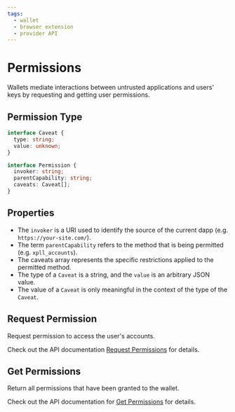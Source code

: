 ```yaml
---
tags:
  - wallet
  - browser extension
  - provider API
---
```


# Permissions

Wallets mediate interactions between untrusted applications and users’ keys by requesting and getting user permissions.

## Permission Type

```ts
interface Caveat {
  type: string;
  value: unknown;
}

interface Permission {
  invoker: string;
  parentCapability: string;
  caveats: Caveat[];
}
```

## Properties

- The `invoker` is a URI used to identify the source of the current dapp (e.g. `https://your-site.com/`).
- The term `parentCapability` refers to the method that is being permitted (e.g. `xpll_accounts`).
- The caveats array represents the specific restrictions applied to the permitted method.
- The type of a `Caveat` is a string, and the `value` is an arbitrary JSON value.
- The value of a `Caveat` is only meaningful in the context of the type of the `Caveat`.

## Request Permission

Request permission to access the user's accounts.

Check out the API documentation [Request Permissions](./api_documentation.md#request-permission) for details.

## Get Permissions

Return all permissions that have been granted to the wallet.

Check out the API documentation for [Get Permissions](./api_documentation.md#get-permissions) for details.
